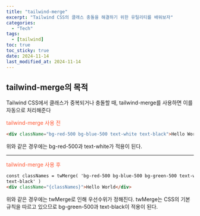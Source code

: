 ```yaml
---
title: "tailwind-merge"
excerpt: "Tailwind CSS의 클래스 충돌을 해결하기 위한 유틸리티를 배워보자"
categories:
  - "Tech"
tags:
  - [tailwind]
toc: true
toc_sticky: true
date: 2024-11-14
last_modified_at: 2024-11-14
---
```


## tailwind-merge의 목적

Tailwind CSS에서 클래스가 중복되거나 충돌할 때, tailwind-merge를 사용하면 이를 자동으로 처리해준다

<p style="color:#FF5733">tailwind-merge 사용 전</p>

```html
<div className="bg-red-500 bg-blue-500 text-white text-black">Hello World</div>
```

위와 같은 경우에는 bg-red-500과 text-white가 적용이 된다.

<hr>
<p style="color:#FF5733">tailwind-merge 사용 후</p>

```html
const classNames = twMerge( 'bg-red-500 bg-blue-500 bg-green-500 text-white
text-black' )
<div className="{classNames}">Hello World</div>
```

위와 같은 경우에는 twMerge로 인해 우선수위가 정해진다. twMerge는 CSS의 기본
규칙을 따르고 있으므로 bg-green-500과 text-black이 적용이 된다.
